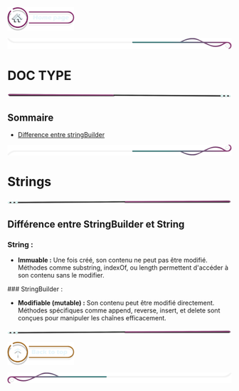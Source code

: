  <a href="../README.md">
  <img src="../assets/button/home_page.png" alt="Home page" style="width: 150px; height: auto;">
</a>

![border](../assets/line/border_deco_rt.png)

# DOC TYPE

![border](../assets/line/line-pink-point_l.png)

## Sommaire

- [Difference entre stringBuilder](#différence-entre-stringbuilder-et-string)

![border](../assets/line/border_deco_rb.png)

# Strings

![border](../assets/line/line-pink-point_r.png)

## Différence entre StringBuilder et String

### String :

- **Immuable :** Une fois créé, son contenu ne peut pas être modifié.
  Méthodes comme substring, indexOf, ou length permettent d'accéder à son contenu sans le modifier.

### StringBuilder :

- **Modifiable (mutable) :** Son contenu peut être modifié directement.
  Méthodes spécifiques comme append, reverse, insert, et delete sont conçues pour manipuler les chaînes efficacement.

![border](../assets/line/line-pink-point_r.png)

<a href="#sommaire"> <img src="../assets/button/back_to_top.png" alt="Back to top" style="width: 150px; height: auto;"></a>

![border](../assets/line/border_deco_l.png)
